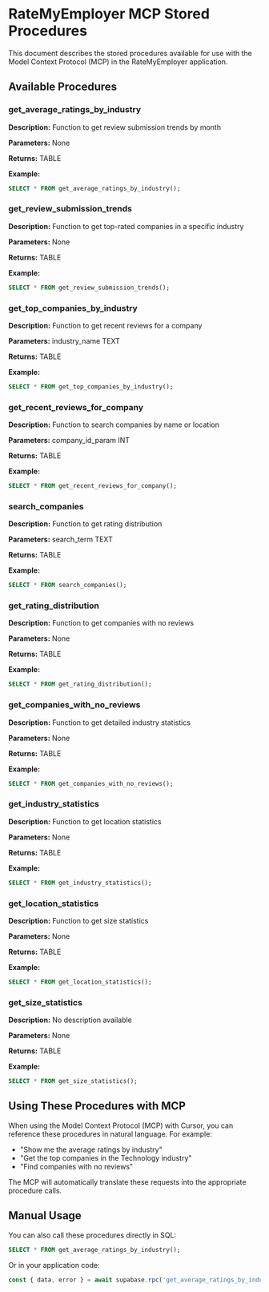 # RateMyEmployer MCP Stored Procedures

This document describes the stored procedures available for use with the Model Context Protocol (MCP) in the RateMyEmployer application.

## Available Procedures

### get_average_ratings_by_industry

**Description:** Function to get review submission trends by month

**Parameters:** None

**Returns:** TABLE

**Example:**
```sql
SELECT * FROM get_average_ratings_by_industry();
```

### get_review_submission_trends

**Description:** Function to get top-rated companies in a specific industry

**Parameters:** None

**Returns:** TABLE

**Example:**
```sql
SELECT * FROM get_review_submission_trends();
```

### get_top_companies_by_industry

**Description:** Function to get recent reviews for a company

**Parameters:** industry_name TEXT

**Returns:** TABLE

**Example:**
```sql
SELECT * FROM get_top_companies_by_industry();
```

### get_recent_reviews_for_company

**Description:** Function to search companies by name or location

**Parameters:** company_id_param INT

**Returns:** TABLE

**Example:**
```sql
SELECT * FROM get_recent_reviews_for_company();
```

### search_companies

**Description:** Function to get rating distribution

**Parameters:** search_term TEXT

**Returns:** TABLE

**Example:**
```sql
SELECT * FROM search_companies();
```

### get_rating_distribution

**Description:** Function to get companies with no reviews

**Parameters:** None

**Returns:** TABLE

**Example:**
```sql
SELECT * FROM get_rating_distribution();
```

### get_companies_with_no_reviews

**Description:** Function to get detailed industry statistics

**Parameters:** None

**Returns:** TABLE

**Example:**
```sql
SELECT * FROM get_companies_with_no_reviews();
```

### get_industry_statistics

**Description:** Function to get location statistics

**Parameters:** None

**Returns:** TABLE

**Example:**
```sql
SELECT * FROM get_industry_statistics();
```

### get_location_statistics

**Description:** Function to get size statistics

**Parameters:** None

**Returns:** TABLE

**Example:**
```sql
SELECT * FROM get_location_statistics();
```

### get_size_statistics

**Description:** No description available

**Parameters:** None

**Returns:** TABLE

**Example:**
```sql
SELECT * FROM get_size_statistics();
```

## Using These Procedures with MCP

When using the Model Context Protocol (MCP) with Cursor, you can reference these procedures in natural language. For example:

- "Show me the average ratings by industry"
- "Get the top companies in the Technology industry"
- "Find companies with no reviews"

The MCP will automatically translate these requests into the appropriate procedure calls.

## Manual Usage

You can also call these procedures directly in SQL:

```sql
SELECT * FROM get_average_ratings_by_industry();
```

Or in your application code:

```typescript
const { data, error } = await supabase.rpc('get_average_ratings_by_industry');
```
